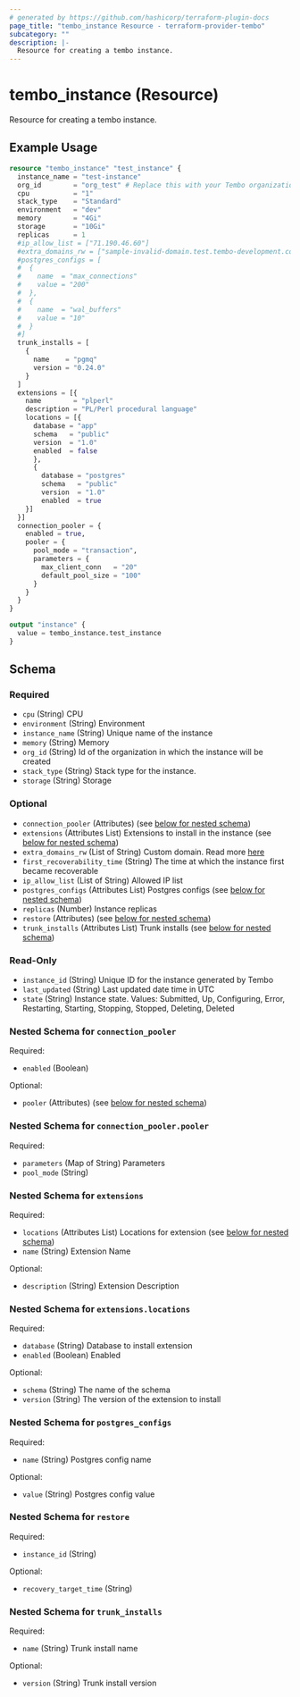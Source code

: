 ```yaml
---
# generated by https://github.com/hashicorp/terraform-plugin-docs
page_title: "tembo_instance Resource - terraform-provider-tembo"
subcategory: ""
description: |-
  Resource for creating a tembo instance.
---
```


# tembo_instance (Resource)

Resource for creating a tembo instance.

## Example Usage

```terraform
resource "tembo_instance" "test_instance" {
  instance_name = "test-instance"
  org_id        = "org_test" # Replace this with your Tembo organization id
  cpu           = "1"
  stack_type    = "Standard"
  environment   = "dev"
  memory        = "4Gi"
  storage       = "10Gi"
  replicas      = 1
  #ip_allow_list = ["71.190.46.60"]
  #extra_domains_rw = ["sample-invalid-domain.test.tembo-development.com"]
  #postgres_configs = [
  #  {
  #    name  = "max_connections"
  #    value = "200"
  #  },
  #  {
  #    name  = "wal_buffers"
  #    value = "10"
  #  }
  #]
  trunk_installs = [
    {
      name    = "pgmq"
      version = "0.24.0"
    }
  ]
  extensions = [{
    name        = "plperl"
    description = "PL/Perl procedural language"
    locations = [{
      database = "app"
      schema   = "public"
      version  = "1.0"
      enabled  = false
      },
      {
        database = "postgres"
        schema   = "public"
        version  = "1.0"
        enabled  = true
    }]
  }]
  connection_pooler = {
    enabled = true,
    pooler = {
      pool_mode = "transaction",
      parameters = {
        max_client_conn   = "20"
        default_pool_size = "100"
      }
    }
  }
}

output "instance" {
  value = tembo_instance.test_instance
}
```

<!-- schema generated by tfplugindocs -->
## Schema

### Required

- `cpu` (String) CPU
- `environment` (String) Environment
- `instance_name` (String) Unique name of the instance
- `memory` (String) Memory
- `org_id` (String) Id of the organization in which the instance will be created
- `stack_type` (String) Stack type for the instance.
- `storage` (String) Storage

### Optional

- `connection_pooler` (Attributes) (see [below for nested schema](#nestedatt--connection_pooler))
- `extensions` (Attributes List) Extensions to install in the instance (see [below for nested schema](#nestedatt--extensions))
- `extra_domains_rw` (List of String) Custom domain. Read more [here](https://tembo.io/docs/tembo-cloud/custom-domains/)
- `first_recoverability_time` (String) The time at which the instance first became recoverable
- `ip_allow_list` (List of String) Allowed IP list
- `postgres_configs` (Attributes List) Postgres configs (see [below for nested schema](#nestedatt--postgres_configs))
- `replicas` (Number) Instance replicas
- `restore` (Attributes) (see [below for nested schema](#nestedatt--restore))
- `trunk_installs` (Attributes List) Trunk installs (see [below for nested schema](#nestedatt--trunk_installs))

### Read-Only

- `instance_id` (String) Unique ID for the instance generated by Tembo
- `last_updated` (String) Last updated date time in UTC
- `state` (String) Instance state. Values: Submitted, Up, Configuring, Error, Restarting, Starting, Stopping, Stopped, Deleting, Deleted

<a id="nestedatt--connection_pooler"></a>
### Nested Schema for `connection_pooler`

Required:

- `enabled` (Boolean)

Optional:

- `pooler` (Attributes) (see [below for nested schema](#nestedatt--connection_pooler--pooler))

<a id="nestedatt--connection_pooler--pooler"></a>
### Nested Schema for `connection_pooler.pooler`

Required:

- `parameters` (Map of String) Parameters
- `pool_mode` (String)



<a id="nestedatt--extensions"></a>
### Nested Schema for `extensions`

Required:

- `locations` (Attributes List) Locations for extension (see [below for nested schema](#nestedatt--extensions--locations))
- `name` (String) Extension Name

Optional:

- `description` (String) Extension Description

<a id="nestedatt--extensions--locations"></a>
### Nested Schema for `extensions.locations`

Required:

- `database` (String) Database to install extension
- `enabled` (Boolean) Enabled

Optional:

- `schema` (String) The name of the schema
- `version` (String) The version of the extension to install



<a id="nestedatt--postgres_configs"></a>
### Nested Schema for `postgres_configs`

Required:

- `name` (String) Postgres config name

Optional:

- `value` (String) Postgres config value


<a id="nestedatt--restore"></a>
### Nested Schema for `restore`

Required:

- `instance_id` (String)

Optional:

- `recovery_target_time` (String)


<a id="nestedatt--trunk_installs"></a>
### Nested Schema for `trunk_installs`

Required:

- `name` (String) Trunk install name

Optional:

- `version` (String) Trunk install version
